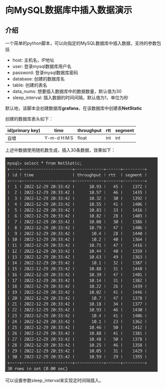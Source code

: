 # 向MySQL数据库中插入数据演示

## 介绍

一个简单的python脚本，可以向指定的MySQL数据库中插入数据，支持的参数包括
- host: 主机名，IP地址
- user: 登录mysql数据库用户名
- password: 登录mysql数据库密码
- database: 创建的数据库名
- table: 创建的表名
- data_nums: 想要插入数据库中的数据数量，默认值为30
- sleep_interval: 插入数据的时间间隔，默认值为1，单位为秒

默认地，该脚本会创建数据库**grafana**，在该数据库中创建表**NetStatic**

创建的数据库表头如下：

| id(primary key) | time        | throughput | rtt  | segment |
| --------------- | ----------- | ---------- | ---- | ------- |
| 自增            | Y-m-d H:M:S | float      | int  | int     |

上述中数据使用随机数生成，插入30条数据，效果如下：

<img src="figs/data.png" alt="data" style="zoom:67%;" />

可以设置参数sleep_interval来实现定时间隔插入。

